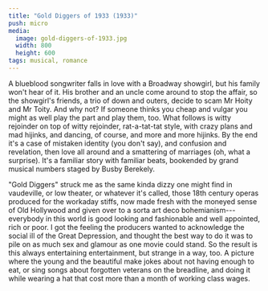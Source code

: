 ```yaml
---
title: "Gold Diggers of 1933 (1933)"
push: micro
media: 
  image: gold-diggers-of-1933.jpg
  width: 800
  height: 600
tags: musical, romance
---
```


A blueblood songwriter falls in love with a Broadway showgirl, but his family won't hear of it. His brother and an uncle come around to stop the affair, so the showgirl's friends, a trio of down and outers, decide to scam Mr Hoity and Mr Toity. And why not? If someone thinks you cheap and vulgar you might as well play the part and play them, too. What follows is witty rejoinder on top of witty rejoinder, rat-a-tat-tat style, with crazy plans and mad hijinks, and dancing, of course, and more and more hijinks. By the end it's a case of mistaken identity (you don't say), and confusion and revelation, then love all around and a smattering of marriages (oh, what a surprise). It's a familiar story with familiar beats, bookended by grand musical numbers staged by Busby Berekely.

"Gold Diggers" struck me as the same kinda dizzy one might find in vaudeville, or low theater, or whatever it's called, those 18th century operas produced for the workaday stiffs, now made fresh with the moneyed sense of Old Hollywood and given over to a sorta art deco bohemianism---everybody in this world is good looking and fashionable and well appointed, rich or poor. I got the feeling the producers wanted to acknowledge the social ill of the Great Depression, and thought the best way to do it was to pile on as much sex and glamour as one movie could stand. So the result is this always entertaining entertainment, but strange in a way, too. A picture where the young and the beautiful make jokes about not having enough to eat, or sing songs about forgotten veterans on the breadline, and doing it while wearing a hat that cost more than a month of working class wages.
